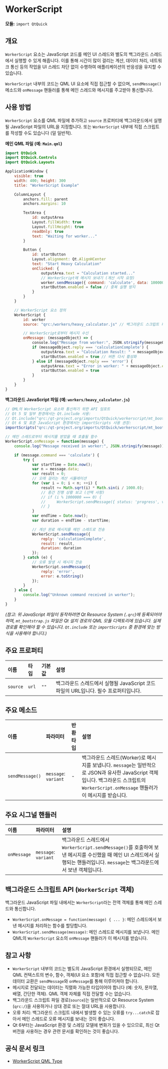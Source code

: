 # WorkerScript

**모듈:** `import QtQuick`

## 개요

`WorkerScript` 요소는 JavaScript 코드를 메인 UI 스레드와 별도의 백그라운드 스레드에서 실행할 수 있게 해줍니다. 이를 통해 시간이 많이 걸리는 계산, 데이터 처리, 네트워크 통신 등의 작업을 UI 스레드 차단 없이 수행하여 애플리케이션의 반응성을 유지할 수 있습니다.

`WorkerScript` 내부의 코드는 QML UI 요소에 직접 접근할 수 없으며, `sendMessage()` 메소드와 `onMessage` 핸들러를 통해 메인 스레드와 메시지를 주고받아 통신합니다.

## 사용 방법

`WorkerScript` 요소를 QML 파일에 추가하고 `source` 프로퍼티에 백그라운드에서 실행될 JavaScript 파일의 URL을 지정합니다. 또는 `WorkerScript` 내부에 직접 스크립트를 작성할 수도 있습니다 (덜 일반적).

**메인 QML 파일 (예: `Main.qml`)**

```qml
import QtQuick
import QtQuick.Controls
import QtQuick.Layouts

ApplicationWindow {
    visible: true
    width: 400; height: 300
    title: "WorkerScript Example"

    ColumnLayout {
        anchors.fill: parent
        anchors.margins: 10

        TextArea {
            id: outputArea
            Layout.fillWidth: true
            Layout.fillHeight: true
            readOnly: true
            text: "Waiting for worker..."
        }

        Button {
            id: startButton
            Layout.alignment: Qt.AlignHCenter
            text: "Start Heavy Calculation"
            onClicked: {
                outputArea.text = "Calculation started..."
                // WorkerScript에 메시지 보내기 (계산 시작 요청)
                worker.sendMessage({ command: 'calculate', data: 10000000 });
                startButton.enabled = false // 중복 실행 방지
            }
        }
    }

    // WorkerScript 요소 정의
    WorkerScript {
        id: worker
        source: "qrc:/workers/heavy_calculator.js" // 백그라운드 스크립트 파일 경로

        // WorkerScript로부터 메시지 수신
        onMessage: (messageObject) => {
            console.log("Message from worker:", JSON.stringify(messageObject))
            if (messageObject.reply === 'calculationComplete') {
                outputArea.text = "Calculation Result: " + messageObject.result + "\n(Calculated in " + messageObject.duration + " ms)";
                startButton.enabled = true // 버튼 다시 활성화
            } else if (messageObject.reply === 'error') {
                outputArea.text = "Error in worker: " + messageObject.error;
                startButton.enabled = true
            }
        }
    }
}
```

**백그라운드 JavaScript 파일 (예: `workers/heavy_calculator.js`)**

```javascript
// QML의 WorkerScript 요소와 통신하기 위한 API 임포트
// Qt 5 및 일부 환경에서는 Qt.include 사용:
// Qt.include("qrc:/qt-project.org/imports/QtQuick/workerscript/mt_bootstrap.js")
// Qt 6 및 표준 JavaScript 환경에서는 importScripts 사용 권장:
importScripts("qrc:/qt-project.org/imports/QtQuick/workerscript/mt_bootstrap.js")

// 메인 스레드로부터 메시지를 받았을 때 호출될 함수
WorkerScript.onMessage = function(message) {
    console.log("Message received in worker:", JSON.stringify(message));

    if (message.command === 'calculate') {
        try {
            var startTime = Date.now();
            var n = message.data;
            var result = 0;
            // 오래 걸리는 계산 시뮬레이션
            for (var i = 0; i < n; ++i) {
                result += Math.sqrt(i) * Math.sin(i / 1000.0);
                // 중간 진행 상황 보고 (선택 사항)
                // if (i % 1000000 === 0) {
                //     WorkerScript.sendMessage({ status: 'progress', value: (i / n) * 100 });
                // }
            }
            var endTime = Date.now();
            var duration = endTime - startTime;

            // 계산 완료 메시지를 메인 스레드로 전송
            WorkerScript.sendMessage({
                reply: 'calculationComplete',
                result: result,
                duration: duration
            });
        } catch (e) {
            // 오류 발생 시 메시지 전송
            WorkerScript.sendMessage({
                reply: 'error',
                error: e.toString()
            });
        }
    } else {
        console.log("Unknown command received in worker");
    }
}
```

*(참고: 위 JavaScript 파일이 동작하려면 Qt Resource System (`.qrc`)에 등록되어야 하며, `mt_bootstrap.js` 파일은 Qt 설치 경로의 QML 모듈 디렉토리에 있습니다. 실제 경로를 확인해야 할 수 있습니다. `Qt.include` 또는 `importScripts` 중 환경에 맞는 방식을 사용해야 합니다.)*

## 주요 프로퍼티

| 이름     | 타입  | 기본값 | 설명                                                                 |
| :------- | :---- | :----- | :------------------------------------------------------------------- |
| `source` | `url` | `""`   | 백그라운드 스레드에서 실행될 JavaScript 코드 파일의 URL입니다. 필수 프로퍼티입니다. |

## 주요 메소드

| 이름           | 파라미터                    | 반환타입 | 설명                                                                                                                               |
| :------------- | :-------------------------- | :------- | :--------------------------------------------------------------------------------------------------------------------------------- |
| `sendMessage()`| `message`: `variant`        | -        | 백그라운드 스레드(Worker)로 메시지를 보냅니다. `message`는 일반적으로 JSON과 유사한 JavaScript 객체입니다. 백그라운드 스크립트의 `WorkerScript.onMessage` 핸들러가 이 메시지를 받습니다. |

## 주요 시그널 핸들러

| 이름        | 파라미터                 | 설명                                                                                                                                 |
| :---------- | :----------------------- | :----------------------------------------------------------------------------------------------------------------------------------- |
| `onMessage` | `message`: `variant` | 백그라운드 스레드에서 `WorkerScript.sendMessage()`를 호출하여 보낸 메시지를 수신했을 때 메인 UI 스레드에서 실행되는 핸들러입니다. `message`는 백그라운드에서 보낸 객체입니다. |

## 백그라운드 스크립트 API (`WorkerScript` 객체)

백그라운드 JavaScript 파일 내에서는 `WorkerScript`라는 전역 객체를 통해 메인 스레드와 통신합니다.

*   `WorkerScript.onMessage = function(message) { ... }`: 메인 스레드에서 보낸 메시지를 처리하는 함수를 할당합니다.
*   `WorkerScript.sendMessage(message)`: 메인 스레드로 메시지를 보냅니다. 메인 QML의 `WorkerScript` 요소의 `onMessage` 핸들러가 이 메시지를 받습니다.

## 참고 사항

*   `WorkerScript` 내부의 코드는 별도의 JavaScript 환경에서 실행되므로, 메인 QML 컨텍스트의 변수, 함수, 객체(UI 요소 포함)에 직접 접근할 수 없습니다. 모든 데이터 교환은 `sendMessage`와 `onMessage`를 통해 이루어져야 합니다.
*   메시지로 전달되는 데이터는 직렬화 가능한 타입이어야 합니다 (예: 숫자, 문자열, 배열, 간단한 객체). QML 객체 자체를 직접 전달할 수는 없습니다.
*   백그라운드 스크립트 파일 경로(`source`)는 일반적으로 Qt Resource System (`qrc:/`)을 사용하거나 상대 경로 또는 절대 URL을 사용합니다.
*   오류 처리: 백그라운드 스크립트 내에서 발생할 수 있는 오류를 `try...catch`로 잡아서 메인 스레드로 오류 메시지를 보내는 것이 좋습니다.
*   Qt 6부터는 JavaScript 환경 및 스레딩 모델에 변화가 있을 수 있으므로, 최신 Qt 버전을 사용하는 경우 관련 문서를 확인하는 것이 좋습니다. 

## 공식 문서 링크

* [WorkerScript QML Type ](https://doc.qt.io/qt-6/qml-qtqml-workerscript-workerscript.html) 